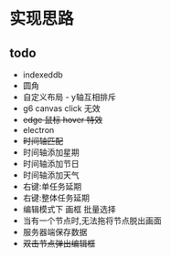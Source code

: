 # 实现思路

## todo

- indexeddb
- 圆角
- 自定义布局 - y轴互相排斥
- g6 canvas click 无效
- ~~edge 鼠标 hover 特效~~
- electron
- ~~时间轴匹配~~
- 时间轴添加星期
- 时间轴添加节日
- 时间轴添加天气
- 右键:单任务延期
- 右键:整体任务延期
- 编辑模式下 画框 批量选择
- 当有一个节点时,无法拖将节点脱出画面
- 服务器端保存数据
- ~~双击节点弹出编辑框~~